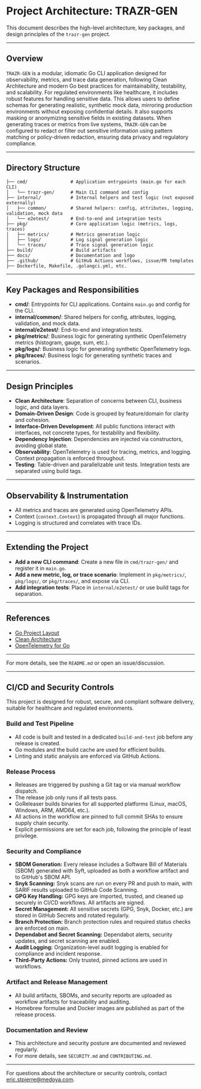 # Project Architecture: TRAZR-GEN

This document describes the high-level architecture, key packages, and design principles of the `trazr-gen` project.

---

## Overview

`TRAZR-GEN` is a modular, idiomatic Go CLI application designed for observability, metrics, and trace data generation, following Clean Architecture and modern Go best practices for maintainability, testability, and scalability. For regulated environments like healthcare, it includes robust features for handling sensitive data. This allows users to define schemas for generating realistic, synthetic mock data, mirroring production environments without exposing confidential details. It also supports masking or anonymizing sensitive fields in existing datasets. When generating traces or metrics from live systems, `TRAZR-GEN` can be configured to redact or filter out sensitive information using pattern matching or policy-driven redaction, ensuring data privacy and regulatory compliance.

---

## Directory Structure

```
├── cmd/                # Application entrypoints (main.go for each CLI)
│   └── trazr-gen/      # Main CLI command and config
├── internal/           # Internal helpers and test logic (not exposed externally)
│   ├── common/         # Shared helpers: config, attributes, logging, validation, mock data
│   └── e2etest/        # End-to-end and integration tests
├── pkg/                # Core application logic (metrics, logs, traces)
│   ├── metrics/        # Metrics generation logic
│   ├── logs/           # Log signal generation logic
│   └── traces/         # Trace signal generation logic
├── build/              # Build artifacts
├── docs/               # Documentation and logo
├── .github/            # GitHub Actions workflows, issue/PR templates
├── Dockerfile, Makefile, .golangci.yml, etc.
```

---

## Key Packages and Responsibilities

- **cmd/**: Entrypoints for CLI applications. Contains `main.go` and config for the CLI.
- **internal/common/**: Shared helpers for config, attributes, logging, validation, and mock data.
- **internal/e2etest/**: End-to-end and integration tests.
- **pkg/metrics/**: Business logic for generating synthetic OpenTelemetry metrics (histogram, gauge, sum, etc.).
- **pkg/logs/**: Business logic for generating synthetic OpenTelemetry logs.
- **pkg/traces/**: Business logic for generating synthetic traces and scenarios.

---

## Design Principles

- **Clean Architecture**: Separation of concerns between CLI, business logic, and data layers.
- **Domain-Driven Design**: Code is grouped by feature/domain for clarity and cohesion.
- **Interface-Driven Development**: All public functions interact with interfaces, not concrete types, for testability and flexibility.
- **Dependency Injection**: Dependencies are injected via constructors, avoiding global state.
- **Observability**: OpenTelemetry is used for tracing, metrics, and logging. Context propagation is enforced throughout.
- **Testing**: Table-driven and parallelizable unit tests. Integration tests are separated using build tags.

---

## Observability & Instrumentation

- All metrics and traces are generated using OpenTelemetry APIs.
- Context (`context.Context`) is propagated through all major functions.
- Logging is structured and correlates with trace IDs.

---

## Extending the Project

- **Add a new CLI command**: Create a new file in `cmd/trazr-gen/` and register it in `main.go`.
- **Add a new metric, log, or trace scenario**: Implement in `pkg/metrics/`, `pkg/logs/`, or `pkg/traces/`, and expose via CLI.
- **Add integration tests**: Place in `internal/e2etest/` or use build tags for separation.

---

## References
- [Go Project Layout](https://github.com/golang-standards/project-layout)
- [Clean Architecture](https://8thlight.com/blog/uncle-bob/2012/08/13/the-clean-architecture.html)
- [OpenTelemetry for Go](https://opentelemetry.io/docs/instrumentation/go/)

---

For more details, see the `README.md` or open an issue/discussion.

---

## CI/CD and Security Controls

This project is designed for robust, secure, and compliant software delivery, suitable for healthcare and regulated environments.

### Build and Test Pipeline
- All code is built and tested in a dedicated `build-and-test` job before any release is created.
- Go modules and the build cache are used for efficient builds.
- Linting and static analysis are enforced via GitHub Actions.

### Release Process
- Releases are triggered by pushing a Git tag or via manual workflow dispatch.
- The release job only runs if all tests pass.
- GoReleaser builds binaries for all supported platforms (Linux, macOS, Windows, ARM, AMD64, etc.).
- All actions in the workflow are pinned to full commit SHAs to ensure supply chain security.
- Explicit permissions are set for each job, following the principle of least privilege.

### Security and Compliance
- **SBOM Generation:** Every release includes a Software Bill of Materials (SBOM) generated with Syft, uploaded as both a workflow artifact and to GitHub's SBOM API.
- **Snyk Scanning:** Snyk scans are run on every PR and push to main, with SARIF results uploaded to GitHub Code Scanning.
- **GPG Key Handling:** GPG keys are imported, trusted, and cleaned up securely in CI/CD workflows. All artifacts are signed.
- **Secret Management:** All sensitive secrets (GPG, Snyk, Docker, etc.) are stored in GitHub Secrets and rotated regularly.
- **Branch Protection:** Branch protection rules and required status checks are enforced on main.
- **Dependabot and Secret Scanning:** Dependabot alerts, security updates, and secret scanning are enabled.
- **Audit Logging:** Organization-level audit logging is enabled for compliance and incident response.
- **Third-Party Actions:** Only trusted, pinned actions are used in workflows.

### Artifact and Release Management
- All build artifacts, SBOMs, and security reports are uploaded as workflow artifacts for traceability and auditing.
- Homebrew formulae and Docker images are published as part of the release process.

### Documentation and Review
- This architecture and security posture are documented and reviewed regularly.
- For more details, see `SECURITY.md` and `CONTRIBUTING.md`.

---

For questions about the architecture or security controls, contact eric.stpierre@medoya.com. 